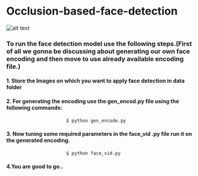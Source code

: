 # Occlusion-based-face-detection
![alt text](https://cdn.datafloq.com/cache/blog_pictures/878x531/face-detection-with-intel-distribution-for-python.png)
### To run the face detection model use the following steps.(First of all we gonna be discussing about generating our own face encoding and then move to use already available encoding file.) 
#### 1. Store the Images on which you want to apply face detection in data folder
#### 2. For generating the encoding use the gen_encod.py file using the following commands:
                          $ python gen_encode.py
#### 3. Now tuning some required parameters in the face_vid .py file run it on the generated encoding.
                          $ python face_vid.py
#### 4.You are good to go..
